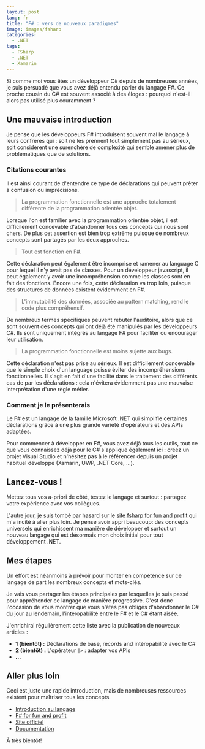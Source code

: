 ```yaml
---
layout: post
lang: fr
title: "F# : vers de nouveaux paradigmes"
image: images/fsharp
categories:
  - .NET
tags:
  - FSharp
  - .NET
  - Xamarin
---
```


Si comme moi vous êtes un développeur C# depuis de nombreuses années, je suis persuadé que vous avez déjà entendu parler du langage F#. Ce proche cousin du C# est souvent associé à des éloges : pourquoi n'est-il alors pas utilisé plus couramment ?

## Une mauvaise introduction

Je pense que les développeurs F# introduisent souvent mal le langage à leurs confrères qui : soit ne les prennent tout simplement pas au sérieux, soit considèrent une surenchère de complexité qui semble amener plus de problématiques que de solutions.

### Citations courantes

Il est ainsi courant de d'entendre ce type de déclarations qui peuvent prêter à confusion ou imprécisions.

> La programmation fonctionnelle est une approche totalement différente de la programmation orientée objet.

Lorsque l'on est familier avec la programmation orientée objet, il est difficilement concevable d'abandonner tous ces concepts qui nous sont chers. De plus cet assertion est bien trop extrême puisque de nombreux concepts sont partagés par les deux approches.

> Tout est fonction en F#.

Cette déclaration peut également être incomprise et ramener au language C pour lequel il n'y avait pas de classes. Pour un développeur javascript, il peut également y avoir une incompréhension comme les classes sont en fait des fonctions. Encore une fois, cette déclaration va trop loin, puisque des structures de données existent évidemment en F#.

> L'immutabilité des données, associée au pattern matching, rend le code plus compréhensif.

De nombreux termes spécifiques peuvent rebuter l'auditoire, alors que ce sont souvent des concepts qui ont déjà été manipulés par les développeurs C#. Ils sont uniquement intégrés au langage F# pour faciliter ou encourager leur utilisation.

> La programmation fonctionnelle est moins sujette aux bugs.

Cette déclaration n'est pas prise au sérieux. Il est difficilement concevable que le simple choix d'un language puisse éviter des incompréhensions fonctionnelles. Il s'agit en fait d'une facilité dans le traitement des différents cas de par les déclarations : cela n'évitera évidemment pas une mauvaise interprétation d'une règle métier.

### Comment je le présenterais

Le F# est un langage de la famille Microsoft .NET qui simplifie certaines déclarations grâce à une plus grande variété d'opérateurs et des APIs adaptées.

Pour commencer à développer en F#, vous avez déjà tous les outils, tout ce que vous connaissez déjà pour le C# s'applique également ici : créez un projet Visual Studio et n'hésitez pas à le référencer depuis un projet habituel développé (Xamarin, UWP, .NET Core, ...).

## Lancez-vous !

Mettez tous vos a-priori de côté, testez le langage et surtout : partagez votre expérience avec vos collègues.

L'autre jour, je suis tombé par hasard sur le [site fsharp for fun and profit](https://fsharpforfunandprofit.com/) qui m'a incité à aller plus loin. Je pense avoir appri beaucoup: des concepts universels qui enrichissent ma manière de développer et surtout un nouveau langage qui est désormais mon choix initial pour tout développement .NET.

## Mes étapes

Un effort est néanmoins à prévoir pour monter en compétence sur ce langage de part les nombreux concepts et mots-clés.

Je vais vous partager les étapes principales par lesquelles je suis passé pour appréhender ce langage de manière progressive. C'est donc l'occasion de vous montrer que vous n'êtes pas obligés d'abandonner le C# du jour au lendemain, l'interopabilité entre le F# et le C# étant aisée.

J'enrichirai régulièrement cette liste avec la publication de nouveaux articles :

* **1 (bientôt) :** Déclarations de base, records and intéropabilité avec le C# 
* **2 (bientôt) :** L'opérateur `|>` : adapter vos APIs
* **...**

## Aller plus loin

Ceci est juste une rapide introduction, mais de nombreuses ressources existent pour maîtriser tous les concepts. 

* [Introduction au langage](https://www.microsoft.com/net/learn/languages/fsharp/)
* [F# for fun and profit](https://fsharpforfunandprofit.com/)
* [Site officiel](http://fsharp.org/)
* [Documentation](https://docs.microsoft.com/en-us/dotnet/fsharp/)

À très bientôt!


